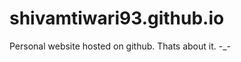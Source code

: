shivamtiwari93.github.io
========================

Personal website hosted on github. Thats about it. -_-
